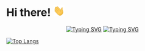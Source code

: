
# Hi there! <img src="https://raw.githubusercontent.com/ABSphreak/ABSphreak/master/gifs/Hi.gif" width="30px">

<p align="center">
    <a href="https://git.io/typing-svg"><img src="https://readme-typing-svg.demolab.com?font=Gruppo&size=26&pause=1000&color=1FCDE1&repeat=false&width=600&height=60&lines=I'm+Melissa+Hernandez" alt="Typing SVG" /></a>
    <a href="https://git.io/typing-svg"><img src="https://readme-typing-svg.demolab.com?font=Gruppo&size=26&pause=1000&color=1FCDE1&width=600&height=60&lines=Full-stack+web+and+app+developer;Creative+and+persistent+problem+solver;ifelong+learner" alt="Typing SVG" /></a>
</p>



<!-- handlee, splash, gruppo, fira code
**mmhernandez/mmhernandez** is a ✨ _special_ ✨ repository because its `README.md` (this file) appears on your GitHub profile.

Here are some ideas to get you started:

- 🔭 I’m currently working on ...
- 🌱 I’m currently learning ...
- 👯 I’m looking to collaborate on ...
- 🤔 I’m looking for help with ...
- 💬 Ask me about ...
- 📫 How to reach me: ...
- 😄 Pronouns: ...
- ⚡ Fun fact: ...
-->

[![Top Langs](https://github-readme-stats.vercel.app/api/top-langs/?username=mmhernandez&layout=compact)](https://github.com/mmhernandez/github-readme-stats)

